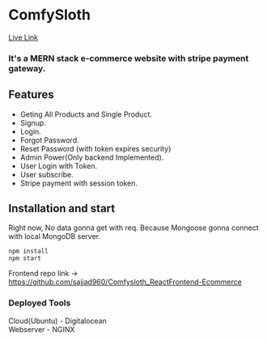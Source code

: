 # ComfySloth
[Live Link](https://comfysloth.findsajjad.com/)
### It's a MERN stack e-commerce website with stripe payment gateway.

## Features
* Geting All Products and Single Product.
* Signup.
* Login.
* Forgot Password.
* Reset Password (with token expires security)
* Admin Power(Only backend Implemented).
* User Login with Token.
* User subscribe.
* Stripe payment with session token.

## Installation and start
Right now, No data gonna get with req. Because Mongoose gonna connect with local MongoDB server.

```
npm install
npm start
```
Frontend repo link -> https://github.com/sajjad960/Comfysloth_ReactFrontend-Ecommerce

### Deployed Tools
Cloud(Ubuntu) - Digitalocean<br />
Webserver - NGINX
